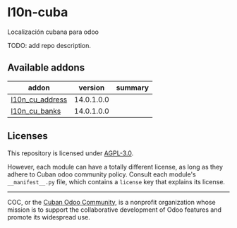 # l10n-cuba
Localización cubana para odoo

TODO: add repo description.

<!-- /!\ do not modify below this line -->

<!-- prettier-ignore-start -->

[//]: # (addons)

Available addons
----------------
addon | version | summary
--- | --- | ---
[l10n_cu_address](l10n_cu_address/) | 14.0.1.0.0 | 
[l10n_cu_banks](l10n_cu_banks/) | 14.0.1.0.0 | 

[//]: # (end addons)

<!-- prettier-ignore-end -->

## Licenses

This repository is licensed under [AGPL-3.0](LICENSE).

However, each module can have a totally different license, as long as they adhere to Cuban odoo community
policy. Consult each module's `__manifest__.py` file, which contains a `license` key
that explains its license.

----

COC, or the [Cuban Odoo Community](http://cuban-community.cu/), is a nonprofit
organization whose mission is to support the collaborative development of Odoo features
and promote its widespread use.
